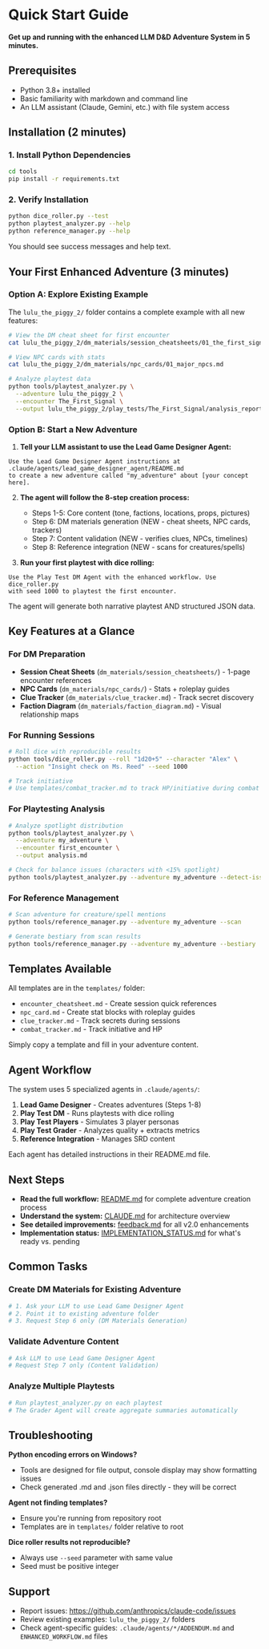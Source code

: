 # Quick Start Guide

**Get up and running with the enhanced LLM D&D Adventure System in 5 minutes.**

## Prerequisites

- Python 3.8+ installed
- Basic familiarity with markdown and command line
- An LLM assistant (Claude, Gemini, etc.) with file system access

## Installation (2 minutes)

### 1. Install Python Dependencies

```bash
cd tools
pip install -r requirements.txt
```

### 2. Verify Installation

```bash
python dice_roller.py --test
python playtest_analyzer.py --help
python reference_manager.py --help
```

You should see success messages and help text.

## Your First Enhanced Adventure (3 minutes)

### Option A: Explore Existing Example

The `lulu_the_piggy_2/` folder contains a complete example with all new features:

```bash
# View the DM cheat sheet for first encounter
cat lulu_the_piggy_2/dm_materials/session_cheatsheets/01_the_first_signal.md

# View NPC cards with stats
cat lulu_the_piggy_2/dm_materials/npc_cards/01_major_npcs.md

# Analyze playtest data
python tools/playtest_analyzer.py \
  --adventure lulu_the_piggy_2 \
  --encounter The_First_Signal \
  --output lulu_the_piggy_2/play_tests/The_First_Signal/analysis_report.md
```

### Option B: Start a New Adventure

1. **Tell your LLM assistant to use the Lead Game Designer Agent:**

```
Use the Lead Game Designer Agent instructions at .claude/agents/lead_game_designer_agent/README.md
to create a new adventure called "my_adventure" about [your concept here].
```

2. **The agent will follow the 8-step creation process:**
   - Steps 1-5: Core content (tone, factions, locations, props, pictures)
   - Step 6: DM materials generation (NEW - cheat sheets, NPC cards, trackers)
   - Step 7: Content validation (NEW - verifies clues, NPCs, timelines)
   - Step 8: Reference integration (NEW - scans for creatures/spells)

3. **Run your first playtest with dice rolling:**

```
Use the Play Test DM Agent with the enhanced workflow. Use dice_roller.py
with seed 1000 to playtest the first encounter.
```

The agent will generate both narrative playtest AND structured JSON data.

## Key Features at a Glance

### For DM Preparation

- **Session Cheat Sheets** (`dm_materials/session_cheatsheets/`) - 1-page encounter references
- **NPC Cards** (`dm_materials/npc_cards/`) - Stats + roleplay guides
- **Clue Tracker** (`dm_materials/clue_tracker.md`) - Track secret discovery
- **Faction Diagram** (`dm_materials/faction_diagram.md`) - Visual relationship maps

### For Running Sessions

```bash
# Roll dice with reproducible results
python tools/dice_roller.py --roll "1d20+5" --character "Alex" \
  --action "Insight check on Ms. Reed" --seed 1000

# Track initiative
# Use templates/combat_tracker.md to track HP/initiative during combat
```

### For Playtesting Analysis

```bash
# Analyze spotlight distribution
python tools/playtest_analyzer.py \
  --adventure my_adventure \
  --encounter first_encounter \
  --output analysis.md

# Check for balance issues (characters with <15% spotlight)
python tools/playtest_analyzer.py --adventure my_adventure --detect-issues
```

### For Reference Management

```bash
# Scan adventure for creature/spell mentions
python tools/reference_manager.py --adventure my_adventure --scan

# Generate bestiary from scan results
python tools/reference_manager.py --adventure my_adventure --bestiary
```

## Templates Available

All templates are in the `templates/` folder:

- `encounter_cheatsheet.md` - Create session quick references
- `npc_card.md` - Create stat blocks with roleplay guides
- `clue_tracker.md` - Track secrets during sessions
- `combat_tracker.md` - Track initiative and HP

Simply copy a template and fill in your adventure content.

## Agent Workflow

The system uses 5 specialized agents in `.claude/agents/`:

1. **Lead Game Designer** - Creates adventures (Steps 1-8)
2. **Play Test DM** - Runs playtests with dice rolling
3. **Play Test Players** - Simulates 3 player personas
4. **Play Test Grader** - Analyzes quality + extracts metrics
5. **Reference Integration** - Manages SRD content

Each agent has detailed instructions in their README.md file.

## Next Steps

- **Read the full workflow:** [README.md](README.md) for complete adventure creation process
- **Understand the system:** [CLAUDE.md](CLAUDE.md) for architecture overview
- **See detailed improvements:** [feedback.md](feedback.md) for all v2.0 enhancements
- **Implementation status:** [IMPLEMENTATION_STATUS.md](IMPLEMENTATION_STATUS.md) for what's ready vs. pending

## Common Tasks

### Create DM Materials for Existing Adventure

```bash
# 1. Ask your LLM to use Lead Game Designer Agent
# 2. Point it to existing adventure folder
# 3. Request Step 6 only (DM Materials Generation)
```

### Validate Adventure Content

```bash
# Ask LLM to use Lead Game Designer Agent
# Request Step 7 only (Content Validation)
```

### Analyze Multiple Playtests

```bash
# Run playtest_analyzer.py on each playtest
# The Grader Agent will create aggregate summaries automatically
```

## Troubleshooting

**Python encoding errors on Windows?**
- Tools are designed for file output, console display may show formatting issues
- Check generated .md and .json files directly - they will be correct

**Agent not finding templates?**
- Ensure you're running from repository root
- Templates are in `templates/` folder relative to root

**Dice roller results not reproducible?**
- Always use `--seed` parameter with same value
- Seed must be positive integer

## Support

- Report issues: https://github.com/anthropics/claude-code/issues
- Review existing examples: `lulu_the_piggy_2/` folders
- Check agent-specific guides: `.claude/agents/*/ADDENDUM.md` and `ENHANCED_WORKFLOW.md` files
